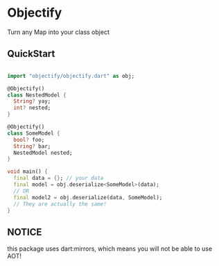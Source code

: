 # Objectify
Turn any Map into your class object

## QuickStart
```dart

import "objectify/objectify.dart" as obj;

@Objectify()
class NestedModel {
  String? yay;
  int? nested;
}

@Objectify()
class SomeModel {
  bool? foo;
  String? bar;
  NestedModel nested;
}

void main() {
  final data = {}; // your data
  final model = obj.deserialize<SomeModel>(data);
  // OR
  final model2 = obj.deserialize(data, SomeModel);
  // They are actually the same!
}

```

## NOTICE
this package uses dart:mirrors, which means you will not be able to use AOT!

